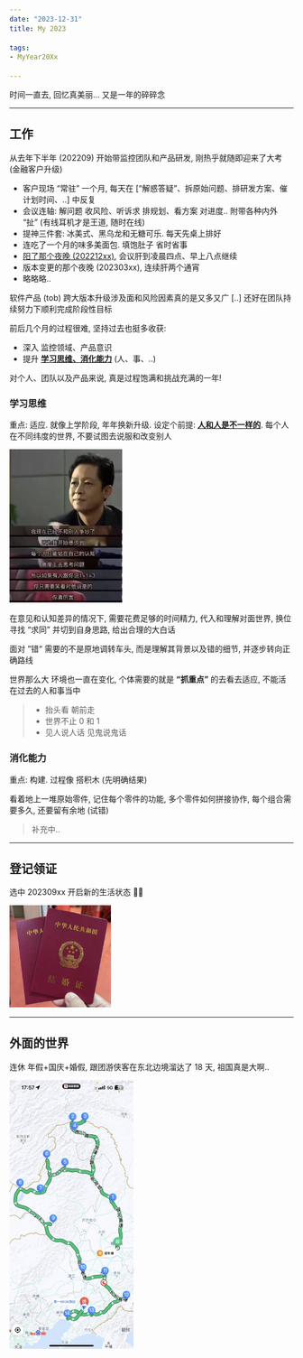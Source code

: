 ```yaml
---
date: "2023-12-31"
title: My 2023

tags:
- MyYear20Xx

---
```


时间一直去, 回忆真美丽... 又是一年的碎碎念

<hr/>

## 工作

从去年下半年 (202209) 开始带监控团队和产品研发, 刚热乎就随即迎来了大考 (金融客户升级)

- 客户现场 “常驻” 一个月, 每天在 [“解惑答疑”、拆原始问题、排研发方案、催计划时间、..] 中反复
- 会议连轴: 解问题 收风险、听诉求 排规划、看方案 对进度.. 附带各种内外 “扯” (有线耳机才是王道, 随时在线)
- 提神三件套: 冰美式、黑乌龙和无糖可乐. 每天先桌上排好
- 连吃了一个月的味多美面包. 填饱肚子 省时省事
- <a href="/2022/12/27/covid-19/">阳了那个夜晚 (202212xx)</a>, 会议肝到凌晨四点、早上八点继续
- 版本变更的那个夜晚 (202303xx), 连续肝两个通宵
- 略略略..

软件产品 (tob) 跨大版本升级涉及面和风险因素真的是又多又广 [..] 还好在团队持续努力下顺利完成阶段性目标

前后几个月的过程很难, 坚持过去也挺多收获:

- 深入 监控领域、产品意识
- 提升 <u><b>学习思维、消化能力</b></u> (人、事、..)

对个人、团队以及产品来说, 真是过程饱满和挑战充满的一年!

### 学习思维

重点: 适应. 就像上学阶段, 年年换新升级. 设定个前提: <u><b>人和人是不一样的</b></u>. 每个人在不同纬度的世界, 不要试图去说服和改变别人

<img src="1.jpg" width="200" />

在意见和认知差异的情况下, 需要花费足够的时间精力, 代入和理解对面世界, 换位寻找 “求同” 并切到自身思路, 给出合理的大白话

面对 ”错“ 需要的不是原地调转车头, 而是理解其背景以及错的细节, 并逐步转向正确路线

世界那么大 环境也一直在变化, 个体需要的就是 **“抓重点”** 的去看去适应, 不能活在过去的人和事当中

> - 抬头看 朝前走
> - 世界不止 0 和 1
> - 见人说人话 见鬼说鬼话

### 消化能力

重点: 构建. 过程像 搭积木 (先明确结果)

看着地上一堆原始零件, 记住每个零件的功能, 多个零件如何拼接协作, 每个组合需要多久, 还要留有余地 (试错)

> 补充中..

<hr/>

## 登记领证

选中 202309xx 开启新的生活状态 👫🏻

<img src="2023-married.jpg" width="180" />

<hr/>

## 外面的世界

连休 年假+国庆+婚假, 跟团游侠客在东北边境溜达了 18 天, 祖国真是大啊..

<img src="2023-travel.jpg" width="220" />
